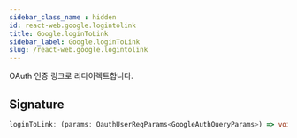 ```yaml
---
sidebar_class_name : hidden
id: react-web.google.logintolink
title: Google.loginToLink
sidebar_label: Google.loginToLink
slug: /react-web.google.logintolink
---
```






OAuth 인증 링크로 리다이렉트합니다.

## Signature

```typescript
loginToLink: (params: OauthUserReqParams<GoogleAuthQueryParams>) => void;
```

